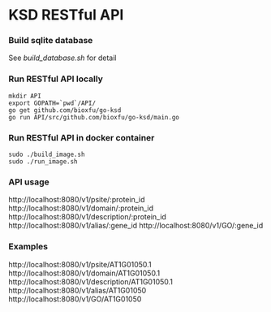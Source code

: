 # KSD RESTful API

### Build sqlite database
See *build_database.sh* for detail

### Run RESTful API locally
```
mkdir API
export GOPATH=`pwd`/API/
go get github.com/bioxfu/go-ksd
go run API/src/github.com/bioxfu/go-ksd/main.go
```

### Run RESTful API in docker container
```
sudo ./build_image.sh
sudo ./run_image.sh
```

### API usage
http://localhost:8080/v1/psite/:protein_id
http://localhost:8080/v1/domain/:protein_id
http://localhost:8080/v1/description/:protein_id
http://localhost:8080/v1/alias/:gene_id
http://localhost:8080/v1/GO/:gene_id

### Examples
http://localhost:8080/v1/psite/AT1G01050.1
http://localhost:8080/v1/domain/AT1G01050.1
http://localhost:8080/v1/description/AT1G01050.1
http://localhost:8080/v1/alias/AT1G01050
http://localhost:8080/v1/GO/AT1G01050



